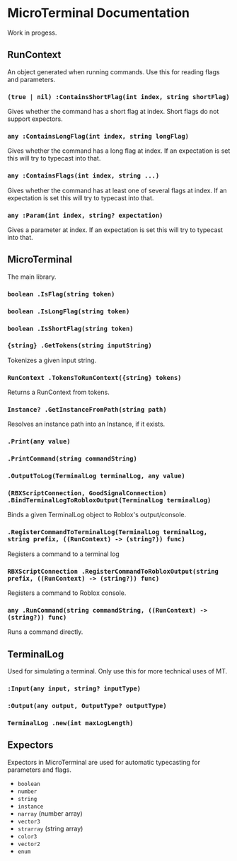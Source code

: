 # MicroTerminal Documentation
Work in progess.

## RunContext
An object generated when running commands. Use this for reading flags and parameters.


### `(true | nil) :ContainsShortFlag(int index, string shortFlag)`
Gives whether the command has a short flag at index. Short flags do not support expectors.


### `any :ContainsLongFlag(int index, string longFlag)`

Gives whether the command has a long flag at index. If an expectation is set this will try to typecast into that.


### `any :ContainsFlags(int index, string ...)`

Gives whether the command has at least one of several flags at index. If an expectation is set this will try to typecast into that.


### `any :Param(int index, string? expectation)`

Gives a parameter at index. If an expectation is set this will try to typecast into that.


## MicroTerminal
The main library.

### `boolean .IsFlag(string token)`


### `boolean .IsLongFlag(string token)`


### `boolean .IsShortFlag(string token)`


### `{string} .GetTokens(string inputString)`
Tokenizes a given input string.


### `RunContext .TokensToRunContext({string} tokens)`
Returns a RunContext from tokens.


### `Instance? .GetInstanceFromPath(string path)`
Resolves an instance path into an Instance, if it exists.


### `.Print(any value)`


### `.PrintCommand(string commandString)`


### `.OutputToLog(TerminalLog terminalLog, any value)`


### `(RBXScriptConnection, GoodSignalConnection) .BindTerminalLogToRobloxOutput(TerminalLog terminalLog)`
Binds a given TerminalLog object to Roblox's output/console.


### `.RegisterCommandToTerminalLog(TerminalLog terminalLog, string prefix, ((RunContext) -> (string?)) func)`
Registers a command to a terminal log


### `RBXScriptConnection .RegisterCommandToRobloxOutput(string prefix, ((RunContext) -> (string?)) func)`
Registers a command to Roblox console.


### `any .RunCommand(string commandString, ((RunContext) -> (string?)) func)`
Runs a command directly.


## TerminalLog
Used for simulating a terminal. Only use this for more technical uses of MT.

### `:Input(any input, string? inputType)`

### `:Output(any output, OutputType? outputType)`

### `TerminalLog .new(int maxLogLength)`


## Expectors

Expectors in MicroTerminal are used for automatic typecasting for parameters and flags.

* `boolean`
* `number`
* `string`
* `instance`
* `narray` (number array)
* `vector3`
* `strarray` (string array)
* `color3`
* `vector2`
* `enum`